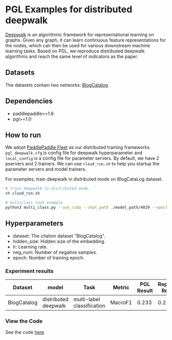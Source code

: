 # PGL Examples for distributed deepwalk
[Deepwalk](https://arxiv.org/pdf/1403.6652.pdf) is an algorithmic framework for representational learning on graphs. Given any graph, it can learn continuous feature representations for the nodes, which can then be used for various downstream machine learning tasks. Based on PGL, we reproduce distributed deepwalk algorithms and reach the same level of indicators as the paper.

## Datasets
The datasets contain two networks: [BlogCatalog](http://socialcomputing.asu.edu/datasets/BlogCatalog3). 
## Dependencies
- paddlepaddle>=1.6
- pgl>=1.0

## How to run

We adopt [PaddlePaddle Fleet](https://github.com/PaddlePaddle/Fleet) as our distributed training frameworks ```pgl_deepwalk.cfg``` is config file for deepwalk hyperparameter and ```local_config``` is a config file for parameter servers. By default, we have 2 pservers and 2 trainers. We can use ```cloud_run.sh``` to help you startup the parameter servers and model trainers. 

For examples, train deepwalk in distributed mode on BlogCataLog dataset.
```sh
# train deepwalk in distributed mode.
sh cloud_run.sh

# multiclass task example
python3 multi_class.py --use_cuda --ckpt_path ./model_path/4029 --epoch 1000

```

## Hyperparameters
- dataset: The citation dataset "BlogCatalog".
- hidden_size: Hidden size of the embedding. 
- lr: Learning rate. 
- neg_num: Number of negative samples.
- epoch: Number of training epoch.

### Experiment results
Dataset|model|Task|Metric|PGL Result|Reported Result 
--|--|--|--|--|--
BlogCatalog|distributed deepwalk|multi-label classification|MacroF1|0.233|0.211

### View the Code

See the code [here](distribute_deepwalk_examples_code.html)
